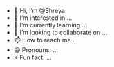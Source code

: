 - 👋 Hi, I’m @Shreya 
- 👀 I’m interested in ...
- 🌱 I’m currently learning ...
- 💞️ I’m looking to collaborate on ...
- 📫 How to reach me ...
- 😄 Pronouns: ...
- ⚡ Fun fact: ...

<!---
Shreyaravinu/Shreyaravinu is a ✨ special ✨ repository because its `README.md` (this file) appears on your GitHub profile.
You can click the Preview link to take a look at your changes.
--->
